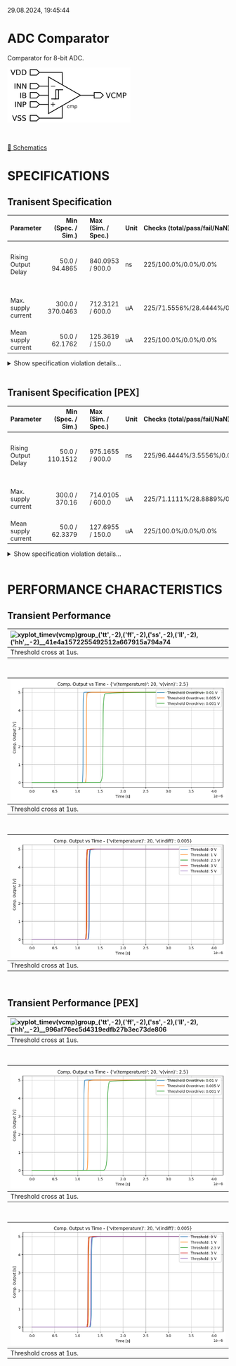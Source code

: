 29.08.2024, 19:45:44

# ADC Comparator

Comparator for 8-bit ADC.

![cmp](resources/cmp.png "cmp")

<br>

[🔗 Schematics](cmp_sch.pdf)<br>

# SPECIFICATIONS

## Tranisent Specification <br>

| Parameter | Min (Spec. / Sim.) |      | Max (Sim. / Spec.) | Unit | Checks (total/pass/fail/NaN) | Comment |
| :-------- | -----------------: | :--: | :----------------- | :--- | :--------------------------- | ------- |
| Rising Output Delay | 50.0 / 94.4865 | <svg height="20" width="150"><polyline points="3.0,3,3.0,17,147.0,17,147.0,3" style="fill:none;stroke:gray;stroke-width:1" /><polyline points="75.0,10.0,75.0,17" style="fill:none;stroke:gray;stroke-width:1" /><polyline points="10.53653985882353,10.0,136.85143905882353,10.0" style="stroke:green;stroke-width:2" /><circle cx="10.53653985882353" cy="10.0" r="3" style="fill:green;stroke:green;stroke-width:0" /><circle cx="136.85143905882353" cy="10.0" r="3" style="fill:green;stroke:green;stroke-width:0" /></svg> | 840.0953 / 900.0 | ns | 225/100.0%/0.0%/0.0% | Positive threshold cross to output high delay |
| Max. supply current | 300.0 / 370.0463 | <svg height="20" width="150"><polyline points="3.0,3,3.0,17,107.77499932696614,17,107.77499932696614,3" style="fill:none;stroke:gray;stroke-width:1" /><polyline points="55.38749966348307,10.0,55.38749966348307,17" style="fill:none;stroke:gray;stroke-width:1" /><polyline points="27.463670117854907,10.0,147.0,10.0" style="stroke:red;stroke-width:2" /><circle cx="27.463670117854907" cy="10.0" r="3" style="fill:red;stroke:red;stroke-width:0" /><circle cx="147.0" cy="10.0" r="3" style="fill:red;stroke:red;stroke-width:0" /></svg> | 712.3121 / 600.0 | uA | 225/71.5556%/28.4444%/0.0% | Maximum supply current for output switch |
| Mean supply current | 50.0 / 62.1762 | <svg height="20" width="150"><polyline points="3.0,3,3.0,17,147.0,17,147.0,3" style="fill:none;stroke:gray;stroke-width:1" /><polyline points="75.0,10.0,75.0,17" style="fill:none;stroke:gray;stroke-width:1" /><polyline points="20.53367039999999,10.0,111.52113600000003,10.0" style="stroke:green;stroke-width:2" /><circle cx="20.53367039999999" cy="10.0" r="3" style="fill:green;stroke:green;stroke-width:0" /><circle cx="111.52113600000003" cy="10.0" r="3" style="fill:green;stroke:green;stroke-width:0" /></svg> | 125.3619 / 150.0 | uA | 225/100.0%/0.0%/0.0% | Mean supply current |

<details><summary>Show specification violation details...</summary>

> **FAIL:** Specification violation for parameter "Max. supply current":<br>
> **FAIL:** group:ff file:work/sim/cmp/cmp_tb.1_cmp/batch_0/ff/cmp_tran_speed_rising.csv Index:0 vin_p_diff:0.01 temp:-40.0 v_sup:5.0 <br>
> **FAIL:** group:ff file:work/sim/cmp/cmp_tb.1_cmp/batch_0/ff/cmp_tran_speed_rising.csv Index:1 vin_p_diff:0.005 temp:-40.0 v_sup:5.0 <br>
> **FAIL:** group:ff file:work/sim/cmp/cmp_tb.1_cmp/batch_0/ff/cmp_tran_speed_rising.csv Index:2 vin_p_diff:0.001 temp:-40.0 v_sup:5.0 <br>
> **FAIL:** group:ff file:work/sim/cmp/cmp_tb.1_cmp/batch_0/ff/cmp_tran_speed_rising.csv Index:3 vin_p_diff:0.01 temp:-40.0 v_sup:5.0 <br>
> **FAIL:** group:ff file:work/sim/cmp/cmp_tb.1_cmp/batch_0/ff/cmp_tran_speed_rising.csv Index:4 vin_p_diff:0.005 temp:-40.0 v_sup:5.0 <br>
> **FAIL:** group:ff file:work/sim/cmp/cmp_tb.1_cmp/batch_0/ff/cmp_tran_speed_rising.csv Index:5 vin_p_diff:0.001 temp:-40.0 v_sup:5.0 <br>
> **FAIL:** group:ff file:work/sim/cmp/cmp_tb.1_cmp/batch_0/ff/cmp_tran_speed_rising.csv Index:6 vin_p_diff:0.01 temp:-40.0 v_sup:5.0 <br>
> **FAIL:** group:ff file:work/sim/cmp/cmp_tb.1_cmp/batch_0/ff/cmp_tran_speed_rising.csv Index:7 vin_p_diff:0.005 temp:-40.0 v_sup:5.0 <br>
> **FAIL:** group:ff file:work/sim/cmp/cmp_tb.1_cmp/batch_0/ff/cmp_tran_speed_rising.csv Index:8 vin_p_diff:0.001 temp:-40.0 v_sup:5.0 <br>
> **FAIL:** group:ff file:work/sim/cmp/cmp_tb.1_cmp/batch_0/ff/cmp_tran_speed_rising.csv Index:9 vin_p_diff:0.01 temp:-40.0 v_sup:5.0 <br>
> **FAIL:** group:ff file:work/sim/cmp/cmp_tb.1_cmp/batch_0/ff/cmp_tran_speed_rising.csv Index:10 vin_p_diff:0.005 temp:-40.0 v_sup:5.0 <br>
> **FAIL:** group:ff file:work/sim/cmp/cmp_tb.1_cmp/batch_0/ff/cmp_tran_speed_rising.csv Index:11 vin_p_diff:0.001 temp:-40.0 v_sup:5.0 <br>
> **FAIL:** group:ff file:work/sim/cmp/cmp_tb.1_cmp/batch_0/ff/cmp_tran_speed_rising.csv Index:12 vin_p_diff:0.01 temp:-40.0 v_sup:5.0 <br>
> **FAIL:** group:ff file:work/sim/cmp/cmp_tb.1_cmp/batch_0/ff/cmp_tran_speed_rising.csv Index:13 vin_p_diff:0.005 temp:-40.0 v_sup:5.0 <br>
> **FAIL:** group:ff file:work/sim/cmp/cmp_tb.1_cmp/batch_0/ff/cmp_tran_speed_rising.csv Index:14 vin_p_diff:0.001 temp:-40.0 v_sup:5.0 <br>
> **FAIL:** group:ff file:work/sim/cmp/cmp_tb.1_cmp/batch_0/ff/cmp_tran_speed_rising.csv Index:17 vin_p_diff:0.001 temp:20.0 v_sup:5.0 <br>
> **FAIL:** group:ff file:work/sim/cmp/cmp_tb.1_cmp/batch_0/ff/cmp_tran_speed_rising.csv Index:18 vin_p_diff:0.01 temp:20.0 v_sup:5.0 <br>
> **FAIL:** group:ff file:work/sim/cmp/cmp_tb.1_cmp/batch_0/ff/cmp_tran_speed_rising.csv Index:19 vin_p_diff:0.005 temp:20.0 v_sup:5.0 <br>
> **FAIL:** group:ff file:work/sim/cmp/cmp_tb.1_cmp/batch_0/ff/cmp_tran_speed_rising.csv Index:20 vin_p_diff:0.001 temp:20.0 v_sup:5.0 <br>
> **FAIL:** group:ff file:work/sim/cmp/cmp_tb.1_cmp/batch_0/ff/cmp_tran_speed_rising.csv Index:21 vin_p_diff:0.01 temp:20.0 v_sup:5.0 <br>
> **FAIL:** group:ff file:work/sim/cmp/cmp_tb.1_cmp/batch_0/ff/cmp_tran_speed_rising.csv Index:22 vin_p_diff:0.005 temp:20.0 v_sup:5.0 <br>
> **FAIL:** group:ff file:work/sim/cmp/cmp_tb.1_cmp/batch_0/ff/cmp_tran_speed_rising.csv Index:23 vin_p_diff:0.001 temp:20.0 v_sup:5.0 <br>
> **FAIL:** group:ff file:work/sim/cmp/cmp_tb.1_cmp/batch_0/ff/cmp_tran_speed_rising.csv Index:24 vin_p_diff:0.01 temp:20.0 v_sup:5.0 <br>
> **FAIL:** group:ff file:work/sim/cmp/cmp_tb.1_cmp/batch_0/ff/cmp_tran_speed_rising.csv Index:25 vin_p_diff:0.005 temp:20.0 v_sup:5.0 <br>
> **FAIL:** group:ff file:work/sim/cmp/cmp_tb.1_cmp/batch_0/ff/cmp_tran_speed_rising.csv Index:26 vin_p_diff:0.001 temp:20.0 v_sup:5.0 <br>
> **FAIL:** group:hh file:work/sim/cmp/cmp_tb.1_cmp/batch_0/hh/cmp_tran_speed_rising.csv Index:0 vin_p_diff:0.01 temp:-40.0 v_sup:5.0 <br>
> **FAIL:** group:hh file:work/sim/cmp/cmp_tb.1_cmp/batch_0/hh/cmp_tran_speed_rising.csv Index:1 vin_p_diff:0.005 temp:-40.0 v_sup:5.0 <br>
> **FAIL:** group:hh file:work/sim/cmp/cmp_tb.1_cmp/batch_0/hh/cmp_tran_speed_rising.csv Index:2 vin_p_diff:0.001 temp:-40.0 v_sup:5.0 <br>
> **FAIL:** group:hh file:work/sim/cmp/cmp_tb.1_cmp/batch_0/hh/cmp_tran_speed_rising.csv Index:3 vin_p_diff:0.01 temp:-40.0 v_sup:5.0 <br>
> **FAIL:** group:hh file:work/sim/cmp/cmp_tb.1_cmp/batch_0/hh/cmp_tran_speed_rising.csv Index:4 vin_p_diff:0.005 temp:-40.0 v_sup:5.0 <br>
> **FAIL:** group:hh file:work/sim/cmp/cmp_tb.1_cmp/batch_0/hh/cmp_tran_speed_rising.csv Index:5 vin_p_diff:0.001 temp:-40.0 v_sup:5.0 <br>
> **FAIL:** group:hh file:work/sim/cmp/cmp_tb.1_cmp/batch_0/hh/cmp_tran_speed_rising.csv Index:6 vin_p_diff:0.01 temp:-40.0 v_sup:5.0 <br>
> **FAIL:** group:hh file:work/sim/cmp/cmp_tb.1_cmp/batch_0/hh/cmp_tran_speed_rising.csv Index:7 vin_p_diff:0.005 temp:-40.0 v_sup:5.0 <br>
> **FAIL:** group:hh file:work/sim/cmp/cmp_tb.1_cmp/batch_0/hh/cmp_tran_speed_rising.csv Index:8 vin_p_diff:0.001 temp:-40.0 v_sup:5.0 <br>
> **FAIL:** group:hh file:work/sim/cmp/cmp_tb.1_cmp/batch_0/hh/cmp_tran_speed_rising.csv Index:9 vin_p_diff:0.01 temp:-40.0 v_sup:5.0 <br>
> **FAIL:** group:hh file:work/sim/cmp/cmp_tb.1_cmp/batch_0/hh/cmp_tran_speed_rising.csv Index:10 vin_p_diff:0.005 temp:-40.0 v_sup:5.0 <br>
> **FAIL:** group:hh file:work/sim/cmp/cmp_tb.1_cmp/batch_0/hh/cmp_tran_speed_rising.csv Index:11 vin_p_diff:0.001 temp:-40.0 v_sup:5.0 <br>
> **FAIL:** group:hh file:work/sim/cmp/cmp_tb.1_cmp/batch_0/hh/cmp_tran_speed_rising.csv Index:14 vin_p_diff:0.001 temp:-40.0 v_sup:5.0 <br>
> **FAIL:** group:tt file:work/sim/cmp/cmp_tb.1_cmp/batch_0/tt/cmp_tran_speed_rising.csv Index:0 vin_p_diff:0.01 temp:-40.0 v_sup:5.0 <br>
> **FAIL:** group:tt file:work/sim/cmp/cmp_tb.1_cmp/batch_0/tt/cmp_tran_speed_rising.csv Index:1 vin_p_diff:0.005 temp:-40.0 v_sup:5.0 <br>
> **FAIL:** group:tt file:work/sim/cmp/cmp_tb.1_cmp/batch_0/tt/cmp_tran_speed_rising.csv Index:2 vin_p_diff:0.001 temp:-40.0 v_sup:5.0 <br>
> **FAIL:** group:tt file:work/sim/cmp/cmp_tb.1_cmp/batch_0/tt/cmp_tran_speed_rising.csv Index:3 vin_p_diff:0.01 temp:-40.0 v_sup:5.0 <br>
> **FAIL:** group:tt file:work/sim/cmp/cmp_tb.1_cmp/batch_0/tt/cmp_tran_speed_rising.csv Index:4 vin_p_diff:0.005 temp:-40.0 v_sup:5.0 <br>
> **FAIL:** group:tt file:work/sim/cmp/cmp_tb.1_cmp/batch_0/tt/cmp_tran_speed_rising.csv Index:5 vin_p_diff:0.001 temp:-40.0 v_sup:5.0 <br>
> **FAIL:** group:tt file:work/sim/cmp/cmp_tb.1_cmp/batch_0/tt/cmp_tran_speed_rising.csv Index:6 vin_p_diff:0.01 temp:-40.0 v_sup:5.0 <br>
> **FAIL:** group:tt file:work/sim/cmp/cmp_tb.1_cmp/batch_0/tt/cmp_tran_speed_rising.csv Index:7 vin_p_diff:0.005 temp:-40.0 v_sup:5.0 <br>
> **FAIL:** group:tt file:work/sim/cmp/cmp_tb.1_cmp/batch_0/tt/cmp_tran_speed_rising.csv Index:8 vin_p_diff:0.001 temp:-40.0 v_sup:5.0 <br>
> **FAIL:** group:tt file:work/sim/cmp/cmp_tb.1_cmp/batch_0/tt/cmp_tran_speed_rising.csv Index:9 vin_p_diff:0.01 temp:-40.0 v_sup:5.0 <br>
> **FAIL:** group:tt file:work/sim/cmp/cmp_tb.1_cmp/batch_0/tt/cmp_tran_speed_rising.csv Index:10 vin_p_diff:0.005 temp:-40.0 v_sup:5.0 <br>
> **FAIL:** group:tt file:work/sim/cmp/cmp_tb.1_cmp/batch_0/tt/cmp_tran_speed_rising.csv Index:11 vin_p_diff:0.001 temp:-40.0 v_sup:5.0 <br>
> **FAIL:** group:tt file:work/sim/cmp/cmp_tb.1_cmp/batch_0/tt/cmp_tran_speed_rising.csv Index:14 vin_p_diff:0.001 temp:-40.0 v_sup:5.0 <br>
> **FAIL:** group:ll file:work/sim/cmp/cmp_tb.1_cmp/batch_0/ll/cmp_tran_speed_rising.csv Index:0 vin_p_diff:0.01 temp:-40.0 v_sup:5.0 <br>
> **FAIL:** group:ll file:work/sim/cmp/cmp_tb.1_cmp/batch_0/ll/cmp_tran_speed_rising.csv Index:1 vin_p_diff:0.005 temp:-40.0 v_sup:5.0 <br>
> **FAIL:** group:ll file:work/sim/cmp/cmp_tb.1_cmp/batch_0/ll/cmp_tran_speed_rising.csv Index:2 vin_p_diff:0.001 temp:-40.0 v_sup:5.0 <br>
> **FAIL:** group:ll file:work/sim/cmp/cmp_tb.1_cmp/batch_0/ll/cmp_tran_speed_rising.csv Index:3 vin_p_diff:0.01 temp:-40.0 v_sup:5.0 <br>
> **FAIL:** group:ll file:work/sim/cmp/cmp_tb.1_cmp/batch_0/ll/cmp_tran_speed_rising.csv Index:4 vin_p_diff:0.005 temp:-40.0 v_sup:5.0 <br>
> **FAIL:** group:ll file:work/sim/cmp/cmp_tb.1_cmp/batch_0/ll/cmp_tran_speed_rising.csv Index:5 vin_p_diff:0.001 temp:-40.0 v_sup:5.0 <br>
> **FAIL:** group:ll file:work/sim/cmp/cmp_tb.1_cmp/batch_0/ll/cmp_tran_speed_rising.csv Index:6 vin_p_diff:0.01 temp:-40.0 v_sup:5.0 <br>
> **FAIL:** group:ll file:work/sim/cmp/cmp_tb.1_cmp/batch_0/ll/cmp_tran_speed_rising.csv Index:7 vin_p_diff:0.005 temp:-40.0 v_sup:5.0 <br>
> **FAIL:** group:ll file:work/sim/cmp/cmp_tb.1_cmp/batch_0/ll/cmp_tran_speed_rising.csv Index:8 vin_p_diff:0.001 temp:-40.0 v_sup:5.0 <br>
> **FAIL:** group:ll file:work/sim/cmp/cmp_tb.1_cmp/batch_0/ll/cmp_tran_speed_rising.csv Index:9 vin_p_diff:0.01 temp:-40.0 v_sup:5.0 <br>
> **FAIL:** group:ll file:work/sim/cmp/cmp_tb.1_cmp/batch_0/ll/cmp_tran_speed_rising.csv Index:10 vin_p_diff:0.005 temp:-40.0 v_sup:5.0 <br>
> **FAIL:** group:ll file:work/sim/cmp/cmp_tb.1_cmp/batch_0/ll/cmp_tran_speed_rising.csv Index:11 vin_p_diff:0.001 temp:-40.0 v_sup:5.0 <br>
> **FAIL:** group:ll file:work/sim/cmp/cmp_tb.1_cmp/batch_0/ll/cmp_tran_speed_rising.csv Index:14 vin_p_diff:0.001 temp:-40.0 v_sup:5.0 <br>
</details><br>


## Tranisent Specification [PEX]<br>

| Parameter | Min (Spec. / Sim.) |      | Max (Sim. / Spec.) | Unit | Checks (total/pass/fail/NaN) | Comment |
| :-------- | -----------------: | :--: | :----------------- | :--- | :--------------------------- | ------- |
| Rising Output Delay | 50.0 / 110.1512 | <svg height="20" width="150"><polyline points="3.0,3,3.0,17,135.3006532344753,17,135.3006532344753,3" style="fill:none;stroke:gray;stroke-width:1" /><polyline points="69.15032661723765,10.0,69.15032661723765,17" style="fill:none;stroke:gray;stroke-width:1" /><polyline points="12.362403591573615,10.0,147.0,10.0" style="stroke:red;stroke-width:2" /><circle cx="12.362403591573615" cy="10.0" r="3" style="fill:red;stroke:red;stroke-width:0" /><circle cx="147.0" cy="10.0" r="3" style="fill:red;stroke:red;stroke-width:0" /></svg> | 975.1655 / 900.0 | ns | 225/96.4444%/3.5556%/0.0% | Positive threshold cross to output high delay |
| Max. supply current | 300.0 / 370.16 | <svg height="20" width="150"><polyline points="3.0,3,3.0,17,107.34517965124071,17,107.34517965124071,3" style="fill:none;stroke:gray;stroke-width:1" /><polyline points="55.172589825620356,10.0,55.172589825620356,17" style="fill:none;stroke:gray;stroke-width:1" /><polyline points="27.402859347770182,10.0,147.0,10.0" style="stroke:red;stroke-width:2" /><circle cx="27.402859347770182" cy="10.0" r="3" style="fill:red;stroke:red;stroke-width:0" /><circle cx="147.0" cy="10.0" r="3" style="fill:red;stroke:red;stroke-width:0" /></svg> | 714.0105 / 600.0 | uA | 225/71.1111%/28.8889%/0.0% | Maximum supply current for output switch |
| Mean supply current | 50.0 / 62.3379 | <svg height="20" width="150"><polyline points="3.0,3,3.0,17,147.0,17,147.0,3" style="fill:none;stroke:gray;stroke-width:1" /><polyline points="75.0,10.0,75.0,17" style="fill:none;stroke:gray;stroke-width:1" /><polyline points="20.766547200000005,10.0,114.88152000000002,10.0" style="stroke:green;stroke-width:2" /><circle cx="20.766547200000005" cy="10.0" r="3" style="fill:green;stroke:green;stroke-width:0" /><circle cx="114.88152000000002" cy="10.0" r="3" style="fill:green;stroke:green;stroke-width:0" /></svg> | 127.6955 / 150.0 | uA | 225/100.0%/0.0%/0.0% | Mean supply current |

<details><summary>Show specification violation details...</summary>

> **FAIL:** Specification violation for parameter "Rising Output Delay":<br>
> **FAIL:** group:hh file:work/sim/cmp/cmp_tb.1_cmp_ext/batch_0/hh/cmp_tran_speed_rising.csv Index:32 vin_p_diff:0.001 temp:140.0 v_sup:5.0 <br>
> **FAIL:** group:hh file:work/sim/cmp/cmp_tb.1_cmp_ext/batch_0/hh/cmp_tran_speed_rising.csv Index:44 vin_p_diff:0.001 temp:140.0 v_sup:5.0 <br>
> **FAIL:** group:tt file:work/sim/cmp/cmp_tb.1_cmp_ext/batch_0/tt/cmp_tran_speed_rising.csv Index:32 vin_p_diff:0.001 temp:140.0 v_sup:5.0 <br>
> **FAIL:** group:tt file:work/sim/cmp/cmp_tb.1_cmp_ext/batch_0/tt/cmp_tran_speed_rising.csv Index:44 vin_p_diff:0.001 temp:140.0 v_sup:5.0 <br>
> **FAIL:** group:ll file:work/sim/cmp/cmp_tb.1_cmp_ext/batch_0/ll/cmp_tran_speed_rising.csv Index:32 vin_p_diff:0.001 temp:140.0 v_sup:5.0 <br>
> **FAIL:** group:ll file:work/sim/cmp/cmp_tb.1_cmp_ext/batch_0/ll/cmp_tran_speed_rising.csv Index:44 vin_p_diff:0.001 temp:140.0 v_sup:5.0 <br>
> **FAIL:** group:ss file:work/sim/cmp/cmp_tb.1_cmp_ext/batch_0/ss/cmp_tran_speed_rising.csv Index:32 vin_p_diff:0.001 temp:140.0 v_sup:5.0 <br>
> **FAIL:** group:ss file:work/sim/cmp/cmp_tb.1_cmp_ext/batch_0/ss/cmp_tran_speed_rising.csv Index:44 vin_p_diff:0.001 temp:140.0 v_sup:5.0 <br>

> **FAIL:** Specification violation for parameter "Max. supply current":<br>
> **FAIL:** group:ff file:work/sim/cmp/cmp_tb.1_cmp_ext/batch_0/ff/cmp_tran_speed_rising.csv Index:0 vin_p_diff:0.01 temp:-40.0 v_sup:5.0 <br>
> **FAIL:** group:ff file:work/sim/cmp/cmp_tb.1_cmp_ext/batch_0/ff/cmp_tran_speed_rising.csv Index:1 vin_p_diff:0.005 temp:-40.0 v_sup:5.0 <br>
> **FAIL:** group:ff file:work/sim/cmp/cmp_tb.1_cmp_ext/batch_0/ff/cmp_tran_speed_rising.csv Index:2 vin_p_diff:0.001 temp:-40.0 v_sup:5.0 <br>
> **FAIL:** group:ff file:work/sim/cmp/cmp_tb.1_cmp_ext/batch_0/ff/cmp_tran_speed_rising.csv Index:3 vin_p_diff:0.01 temp:-40.0 v_sup:5.0 <br>
> **FAIL:** group:ff file:work/sim/cmp/cmp_tb.1_cmp_ext/batch_0/ff/cmp_tran_speed_rising.csv Index:4 vin_p_diff:0.005 temp:-40.0 v_sup:5.0 <br>
> **FAIL:** group:ff file:work/sim/cmp/cmp_tb.1_cmp_ext/batch_0/ff/cmp_tran_speed_rising.csv Index:5 vin_p_diff:0.001 temp:-40.0 v_sup:5.0 <br>
> **FAIL:** group:ff file:work/sim/cmp/cmp_tb.1_cmp_ext/batch_0/ff/cmp_tran_speed_rising.csv Index:6 vin_p_diff:0.01 temp:-40.0 v_sup:5.0 <br>
> **FAIL:** group:ff file:work/sim/cmp/cmp_tb.1_cmp_ext/batch_0/ff/cmp_tran_speed_rising.csv Index:7 vin_p_diff:0.005 temp:-40.0 v_sup:5.0 <br>
> **FAIL:** group:ff file:work/sim/cmp/cmp_tb.1_cmp_ext/batch_0/ff/cmp_tran_speed_rising.csv Index:8 vin_p_diff:0.001 temp:-40.0 v_sup:5.0 <br>
> **FAIL:** group:ff file:work/sim/cmp/cmp_tb.1_cmp_ext/batch_0/ff/cmp_tran_speed_rising.csv Index:9 vin_p_diff:0.01 temp:-40.0 v_sup:5.0 <br>
> **FAIL:** group:ff file:work/sim/cmp/cmp_tb.1_cmp_ext/batch_0/ff/cmp_tran_speed_rising.csv Index:10 vin_p_diff:0.005 temp:-40.0 v_sup:5.0 <br>
> **FAIL:** group:ff file:work/sim/cmp/cmp_tb.1_cmp_ext/batch_0/ff/cmp_tran_speed_rising.csv Index:11 vin_p_diff:0.001 temp:-40.0 v_sup:5.0 <br>
> **FAIL:** group:ff file:work/sim/cmp/cmp_tb.1_cmp_ext/batch_0/ff/cmp_tran_speed_rising.csv Index:12 vin_p_diff:0.01 temp:-40.0 v_sup:5.0 <br>
> **FAIL:** group:ff file:work/sim/cmp/cmp_tb.1_cmp_ext/batch_0/ff/cmp_tran_speed_rising.csv Index:13 vin_p_diff:0.005 temp:-40.0 v_sup:5.0 <br>
> **FAIL:** group:ff file:work/sim/cmp/cmp_tb.1_cmp_ext/batch_0/ff/cmp_tran_speed_rising.csv Index:14 vin_p_diff:0.001 temp:-40.0 v_sup:5.0 <br>
> **FAIL:** group:ff file:work/sim/cmp/cmp_tb.1_cmp_ext/batch_0/ff/cmp_tran_speed_rising.csv Index:16 vin_p_diff:0.005 temp:20.0 v_sup:5.0 <br>
> **FAIL:** group:ff file:work/sim/cmp/cmp_tb.1_cmp_ext/batch_0/ff/cmp_tran_speed_rising.csv Index:17 vin_p_diff:0.001 temp:20.0 v_sup:5.0 <br>
> **FAIL:** group:ff file:work/sim/cmp/cmp_tb.1_cmp_ext/batch_0/ff/cmp_tran_speed_rising.csv Index:18 vin_p_diff:0.01 temp:20.0 v_sup:5.0 <br>
> **FAIL:** group:ff file:work/sim/cmp/cmp_tb.1_cmp_ext/batch_0/ff/cmp_tran_speed_rising.csv Index:19 vin_p_diff:0.005 temp:20.0 v_sup:5.0 <br>
> **FAIL:** group:ff file:work/sim/cmp/cmp_tb.1_cmp_ext/batch_0/ff/cmp_tran_speed_rising.csv Index:20 vin_p_diff:0.001 temp:20.0 v_sup:5.0 <br>
> **FAIL:** group:ff file:work/sim/cmp/cmp_tb.1_cmp_ext/batch_0/ff/cmp_tran_speed_rising.csv Index:21 vin_p_diff:0.01 temp:20.0 v_sup:5.0 <br>
> **FAIL:** group:ff file:work/sim/cmp/cmp_tb.1_cmp_ext/batch_0/ff/cmp_tran_speed_rising.csv Index:22 vin_p_diff:0.005 temp:20.0 v_sup:5.0 <br>
> **FAIL:** group:ff file:work/sim/cmp/cmp_tb.1_cmp_ext/batch_0/ff/cmp_tran_speed_rising.csv Index:23 vin_p_diff:0.001 temp:20.0 v_sup:5.0 <br>
> **FAIL:** group:ff file:work/sim/cmp/cmp_tb.1_cmp_ext/batch_0/ff/cmp_tran_speed_rising.csv Index:24 vin_p_diff:0.01 temp:20.0 v_sup:5.0 <br>
> **FAIL:** group:ff file:work/sim/cmp/cmp_tb.1_cmp_ext/batch_0/ff/cmp_tran_speed_rising.csv Index:25 vin_p_diff:0.005 temp:20.0 v_sup:5.0 <br>
> **FAIL:** group:ff file:work/sim/cmp/cmp_tb.1_cmp_ext/batch_0/ff/cmp_tran_speed_rising.csv Index:26 vin_p_diff:0.001 temp:20.0 v_sup:5.0 <br>
> **FAIL:** group:hh file:work/sim/cmp/cmp_tb.1_cmp_ext/batch_0/hh/cmp_tran_speed_rising.csv Index:0 vin_p_diff:0.01 temp:-40.0 v_sup:5.0 <br>
> **FAIL:** group:hh file:work/sim/cmp/cmp_tb.1_cmp_ext/batch_0/hh/cmp_tran_speed_rising.csv Index:1 vin_p_diff:0.005 temp:-40.0 v_sup:5.0 <br>
> **FAIL:** group:hh file:work/sim/cmp/cmp_tb.1_cmp_ext/batch_0/hh/cmp_tran_speed_rising.csv Index:2 vin_p_diff:0.001 temp:-40.0 v_sup:5.0 <br>
> **FAIL:** group:hh file:work/sim/cmp/cmp_tb.1_cmp_ext/batch_0/hh/cmp_tran_speed_rising.csv Index:3 vin_p_diff:0.01 temp:-40.0 v_sup:5.0 <br>
> **FAIL:** group:hh file:work/sim/cmp/cmp_tb.1_cmp_ext/batch_0/hh/cmp_tran_speed_rising.csv Index:4 vin_p_diff:0.005 temp:-40.0 v_sup:5.0 <br>
> **FAIL:** group:hh file:work/sim/cmp/cmp_tb.1_cmp_ext/batch_0/hh/cmp_tran_speed_rising.csv Index:5 vin_p_diff:0.001 temp:-40.0 v_sup:5.0 <br>
> **FAIL:** group:hh file:work/sim/cmp/cmp_tb.1_cmp_ext/batch_0/hh/cmp_tran_speed_rising.csv Index:6 vin_p_diff:0.01 temp:-40.0 v_sup:5.0 <br>
> **FAIL:** group:hh file:work/sim/cmp/cmp_tb.1_cmp_ext/batch_0/hh/cmp_tran_speed_rising.csv Index:7 vin_p_diff:0.005 temp:-40.0 v_sup:5.0 <br>
> **FAIL:** group:hh file:work/sim/cmp/cmp_tb.1_cmp_ext/batch_0/hh/cmp_tran_speed_rising.csv Index:8 vin_p_diff:0.001 temp:-40.0 v_sup:5.0 <br>
> **FAIL:** group:hh file:work/sim/cmp/cmp_tb.1_cmp_ext/batch_0/hh/cmp_tran_speed_rising.csv Index:9 vin_p_diff:0.01 temp:-40.0 v_sup:5.0 <br>
> **FAIL:** group:hh file:work/sim/cmp/cmp_tb.1_cmp_ext/batch_0/hh/cmp_tran_speed_rising.csv Index:10 vin_p_diff:0.005 temp:-40.0 v_sup:5.0 <br>
> **FAIL:** group:hh file:work/sim/cmp/cmp_tb.1_cmp_ext/batch_0/hh/cmp_tran_speed_rising.csv Index:11 vin_p_diff:0.001 temp:-40.0 v_sup:5.0 <br>
> **FAIL:** group:hh file:work/sim/cmp/cmp_tb.1_cmp_ext/batch_0/hh/cmp_tran_speed_rising.csv Index:14 vin_p_diff:0.001 temp:-40.0 v_sup:5.0 <br>
> **FAIL:** group:tt file:work/sim/cmp/cmp_tb.1_cmp_ext/batch_0/tt/cmp_tran_speed_rising.csv Index:0 vin_p_diff:0.01 temp:-40.0 v_sup:5.0 <br>
> **FAIL:** group:tt file:work/sim/cmp/cmp_tb.1_cmp_ext/batch_0/tt/cmp_tran_speed_rising.csv Index:1 vin_p_diff:0.005 temp:-40.0 v_sup:5.0 <br>
> **FAIL:** group:tt file:work/sim/cmp/cmp_tb.1_cmp_ext/batch_0/tt/cmp_tran_speed_rising.csv Index:2 vin_p_diff:0.001 temp:-40.0 v_sup:5.0 <br>
> **FAIL:** group:tt file:work/sim/cmp/cmp_tb.1_cmp_ext/batch_0/tt/cmp_tran_speed_rising.csv Index:3 vin_p_diff:0.01 temp:-40.0 v_sup:5.0 <br>
> **FAIL:** group:tt file:work/sim/cmp/cmp_tb.1_cmp_ext/batch_0/tt/cmp_tran_speed_rising.csv Index:4 vin_p_diff:0.005 temp:-40.0 v_sup:5.0 <br>
> **FAIL:** group:tt file:work/sim/cmp/cmp_tb.1_cmp_ext/batch_0/tt/cmp_tran_speed_rising.csv Index:5 vin_p_diff:0.001 temp:-40.0 v_sup:5.0 <br>
> **FAIL:** group:tt file:work/sim/cmp/cmp_tb.1_cmp_ext/batch_0/tt/cmp_tran_speed_rising.csv Index:6 vin_p_diff:0.01 temp:-40.0 v_sup:5.0 <br>
> **FAIL:** group:tt file:work/sim/cmp/cmp_tb.1_cmp_ext/batch_0/tt/cmp_tran_speed_rising.csv Index:7 vin_p_diff:0.005 temp:-40.0 v_sup:5.0 <br>
> **FAIL:** group:tt file:work/sim/cmp/cmp_tb.1_cmp_ext/batch_0/tt/cmp_tran_speed_rising.csv Index:8 vin_p_diff:0.001 temp:-40.0 v_sup:5.0 <br>
> **FAIL:** group:tt file:work/sim/cmp/cmp_tb.1_cmp_ext/batch_0/tt/cmp_tran_speed_rising.csv Index:9 vin_p_diff:0.01 temp:-40.0 v_sup:5.0 <br>
> **FAIL:** group:tt file:work/sim/cmp/cmp_tb.1_cmp_ext/batch_0/tt/cmp_tran_speed_rising.csv Index:10 vin_p_diff:0.005 temp:-40.0 v_sup:5.0 <br>
> **FAIL:** group:tt file:work/sim/cmp/cmp_tb.1_cmp_ext/batch_0/tt/cmp_tran_speed_rising.csv Index:11 vin_p_diff:0.001 temp:-40.0 v_sup:5.0 <br>
> **FAIL:** group:tt file:work/sim/cmp/cmp_tb.1_cmp_ext/batch_0/tt/cmp_tran_speed_rising.csv Index:14 vin_p_diff:0.001 temp:-40.0 v_sup:5.0 <br>
> **FAIL:** group:ll file:work/sim/cmp/cmp_tb.1_cmp_ext/batch_0/ll/cmp_tran_speed_rising.csv Index:0 vin_p_diff:0.01 temp:-40.0 v_sup:5.0 <br>
> **FAIL:** group:ll file:work/sim/cmp/cmp_tb.1_cmp_ext/batch_0/ll/cmp_tran_speed_rising.csv Index:1 vin_p_diff:0.005 temp:-40.0 v_sup:5.0 <br>
> **FAIL:** group:ll file:work/sim/cmp/cmp_tb.1_cmp_ext/batch_0/ll/cmp_tran_speed_rising.csv Index:2 vin_p_diff:0.001 temp:-40.0 v_sup:5.0 <br>
> **FAIL:** group:ll file:work/sim/cmp/cmp_tb.1_cmp_ext/batch_0/ll/cmp_tran_speed_rising.csv Index:3 vin_p_diff:0.01 temp:-40.0 v_sup:5.0 <br>
> **FAIL:** group:ll file:work/sim/cmp/cmp_tb.1_cmp_ext/batch_0/ll/cmp_tran_speed_rising.csv Index:4 vin_p_diff:0.005 temp:-40.0 v_sup:5.0 <br>
> **FAIL:** group:ll file:work/sim/cmp/cmp_tb.1_cmp_ext/batch_0/ll/cmp_tran_speed_rising.csv Index:5 vin_p_diff:0.001 temp:-40.0 v_sup:5.0 <br>
> **FAIL:** group:ll file:work/sim/cmp/cmp_tb.1_cmp_ext/batch_0/ll/cmp_tran_speed_rising.csv Index:6 vin_p_diff:0.01 temp:-40.0 v_sup:5.0 <br>
> **FAIL:** group:ll file:work/sim/cmp/cmp_tb.1_cmp_ext/batch_0/ll/cmp_tran_speed_rising.csv Index:7 vin_p_diff:0.005 temp:-40.0 v_sup:5.0 <br>
> **FAIL:** group:ll file:work/sim/cmp/cmp_tb.1_cmp_ext/batch_0/ll/cmp_tran_speed_rising.csv Index:8 vin_p_diff:0.001 temp:-40.0 v_sup:5.0 <br>
> **FAIL:** group:ll file:work/sim/cmp/cmp_tb.1_cmp_ext/batch_0/ll/cmp_tran_speed_rising.csv Index:9 vin_p_diff:0.01 temp:-40.0 v_sup:5.0 <br>
> **FAIL:** group:ll file:work/sim/cmp/cmp_tb.1_cmp_ext/batch_0/ll/cmp_tran_speed_rising.csv Index:10 vin_p_diff:0.005 temp:-40.0 v_sup:5.0 <br>
> **FAIL:** group:ll file:work/sim/cmp/cmp_tb.1_cmp_ext/batch_0/ll/cmp_tran_speed_rising.csv Index:11 vin_p_diff:0.001 temp:-40.0 v_sup:5.0 <br>
> **FAIL:** group:ll file:work/sim/cmp/cmp_tb.1_cmp_ext/batch_0/ll/cmp_tran_speed_rising.csv Index:14 vin_p_diff:0.001 temp:-40.0 v_sup:5.0 <br>
</details><br>


# PERFORMANCE CHARACTERISTICS

## Transient Performance <br>

| ![xyplot_timev(vcmp)group_('tt',_-2),_('ff',_-2),_('ss',_-2),_('ll',_-2),_('hh',_-2)__41e4a1572255492512a667915a794a74](xyplot_timev(vcmp)group_('tt',_-2),_('ff',_-2),_('ss',_-2),_('ll',_-2),_('hh',_-2)__41e4a1572255492512a667915a794a74.png "Threshold cross at 1us.") |
| :-- |
| Threshold cross at 1us. |
<br>

| ![xyplot_timev(vcmp)v(indiff)_('tt',_-2)__41e4a1572255492512a667915a794a74](xyplot_timev(vcmp)v(indiff)_('tt',_-2)__41e4a1572255492512a667915a794a74.png "Threshold cross at 1us.") |
| :-- |
| Threshold cross at 1us. |
<br>

| ![xyplot_timev(vcmp)v(vinn)_('tt',_-2)__41e4a1572255492512a667915a794a74](xyplot_timev(vcmp)v(vinn)_('tt',_-2)__41e4a1572255492512a667915a794a74.png "Threshold cross at 1us.") |
| :-- |
| Threshold cross at 1us. |
<br>

## Transient Performance [PEX]<br>

| ![xyplot_timev(vcmp)group_('tt',_-2),_('ff',_-2),_('ss',_-2),_('ll',_-2),_('hh',_-2)__996af76ec5d4319edfb27b3ec73de806](xyplot_timev(vcmp)group_('tt',_-2),_('ff',_-2),_('ss',_-2),_('ll',_-2),_('hh',_-2)__996af76ec5d4319edfb27b3ec73de806.png "Threshold cross at 1us.") |
| :-- |
| Threshold cross at 1us. |
<br>

| ![xyplot_timev(vcmp)v(indiff)_('tt',_-2)__996af76ec5d4319edfb27b3ec73de806](xyplot_timev(vcmp)v(indiff)_('tt',_-2)__996af76ec5d4319edfb27b3ec73de806.png "Threshold cross at 1us.") |
| :-- |
| Threshold cross at 1us. |
<br>

| ![xyplot_timev(vcmp)v(vinn)_('tt',_-2)__996af76ec5d4319edfb27b3ec73de806](xyplot_timev(vcmp)v(vinn)_('tt',_-2)__996af76ec5d4319edfb27b3ec73de806.png "Threshold cross at 1us.") |
| :-- |
| Threshold cross at 1us. |
<br>
